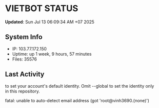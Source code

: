 # VIETBOT STATUS
**Updated**: Sun Jul 13 06:09:34 AM +07 2025

## System Info
- IP: 103.77.172.150
- Uptime: up 1 week, 9 hours, 57 minutes
- Files: 35576

## Last Activity

to set your account's default identity.
Omit --global to set the identity only in this repository.

fatal: unable to auto-detect email address (got 'root@vinh3690.(none)')
